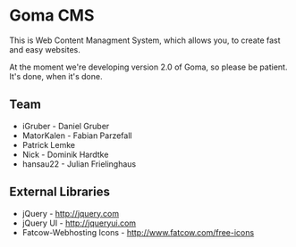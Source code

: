 Goma CMS
========

This is Web Content Managment System, which allows you, to create fast and easy websites.

At the moment we're developing version 2.0 of Goma, so please be patient. It's done, when it's done.


Team
----

* iGruber - Daniel Gruber
* MatorKalen - Fabian Parzefall
* Patrick Lemke
* Nick - Dominik Hardtke
* hansau22 - Julian Frielinghaus

External Libraries
------------------
* jQuery - http://jquery.com
* jQuery UI - http://jqueryui.com
* Fatcow-Webhosting Icons - http://www.fatcow.com/free-icons